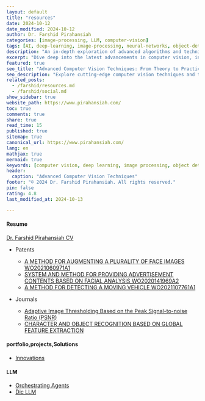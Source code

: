 ```yaml
---
layout: default
title: "resources"
date: 2024-10-12
date_modified: 2024-10-12
author: Dr. Farshid Pirahansiah
categories: [image-processing, LLM, computer-vision]
tags: [AI, deep-learning, image-processing, neural-networks, object-detection]
description: "An in-depth exploration of advanced algorithms and techniques in computer vision, including real-time processing and AI integration."
excerpt: "Dive deep into the latest advancements in computer vision, including deep learning methodologies, real-time image processing, and their applications in modern technology."
featured: true
seo_title: "Advanced Computer Vision Techniques: From Theory to Practice"
seo_description: "Explore cutting-edge computer vision techniques and their applications in modern technology, including deep learning and real-time processing."
related_posts:
  - /farshid/resources.md
  - /farshid/social.md
show_sidebar: true
website_path: https://www.pirahansiah.com/
toc: true
comments: true
share: true
read_time: 15
published: true
sitemap: true
canonical_url: https://www.pirahansiah.com/
lang: en
mathjax: true
mermaid: true
keywords: [computer vision, deep learning, image processing, object detection, neural networks, AI]
header:
  caption: "Advanced Computer Vision Techniques"
footer: "© 2024 Dr. Farshid Pirahansiah. All rights reserved."
pin: false
rating: 4.8
last_modified_at: 2024-10-13

---
```





#### Resume

[Dr. Farshid Pirahansiah CV](/farshid/portfolio/publications/Resume/CV)


- Patents
  - [A METHOD FOR AUGMENTING A PLURALITY OF FACE IMAGES WO2021060971A1](/farshid/portfolio/publications/Resume/Patents/A_METHOD_FOR_AUGMENTING_A_PLURALITY_OF_FACE_IMAGES_WO2021060971A1)   
  - [SYSTEM AND METHOD FOR PROVIDING ADVERTISEMENT CONTENTS BASED ON FACIAL ANALYSIS WO2020141969A2](/farshid/portfolio/publications/Resume/Patents/SYSTEM_AND_METHOD_FOR_PROVIDING_ADVERTISEMENT_CONTENTS_BASED_ON_FACIAL_ANALYSIS_WO2020141969A2)   
  - [A METHOD FOR DETECTING A MOVING VEHICLE WO2021107761A1](/farshid/portfolio/publications/Resume/Patents/A_METHOD_FOR_DETECTING_A_MOVING_VEHICLE_WO2021107761A1)   

- Journals
  - [Adaptive Image Thresholding Based on the Peak Signal-to-noise Ratio (PSNR) ](/farshid/portfolio/publications/Resume/Journals/Adaptive_Image_Thresholding_Based_on_the_Peak_Signal-to-noise_Ratio)
  - [CHARACTER AND OBJECT RECOGNITION BASED ON GLOBAL FEATURE EXTRACTION](/farshid/portfolio/publications/Resume/Journals/CHARACTER_AND_OBJECT_RECOGNITION_BASED_ON_GLOBAL_FEATURE_EXTRACTION)

#### portfolio,projects,Solutions

  - [Innovations](/farshid/portfolio/projects/Solutions)
  
  

#### LLM
  - [Orchestrating Agents](/farshid/mindmaps/Mind_Map_Orchestrating_Agents)   
  - [Dic LLM](/farshid/mindmaps/Mind_Map_Advanced_LLM_Concepts)   

